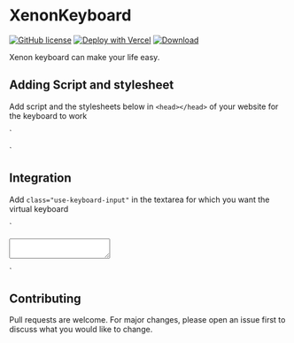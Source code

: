 # XenonKeyboard
[![GitHub license](https://img.shields.io/badge/-LICENSE%3A%20MIT-yellowgreen?style=for-the-badge&logo=opensourceinitiative&labelColor=black&logoColor=lime)](https://keyboard-integration.vercel.app/LICENSE.txt) [![Deploy with Vercel](https://img.shields.io/badge/-Clone-blue?style=for-the-badge&logo=vercel&logo-&logoColor=blue&labelColor=black)](https://vercel.com/new/clone?repository-url=https%3A%2F%2Fgithub.com%2FLord-Xenon%2FKeyboardIntegration) [![Download](https://img.shields.io/badge/Click%20to-DOWNLOAD%20REPOSITORY-black?style=for-the-badge&logo=github&labelColor=black&logoColor=lime)](https://github.com/Lord-Xenon/KeyboardIntegration/archive/refs/heads/main.zip)

Xenon keyboard can make your life easy.

## Adding Script and stylesheet
Add script and the stylesheets below in `<head></head>` of your website for the keyboard to work

`
<script defer src="https://keyboard-integration.vercel.app/keyboard/Keyboard.js"></script>
<link rel="stylesheet" href="https://keyboard-integration.vercel.app/keyboard/Keyboard.css">
<link href="https://fonts.googleapis.com/icon?family=Material+Icons" rel="stylesheet">
`

## Integration
Add `class="use-keyboard-input"` in the textarea for which you want the virtual keyboard

`
<textarea class="use-keyboard-input"></textarea>
`

## Contributing
Pull requests are welcome. For major changes, please open an issue first to discuss what you would like to change.
